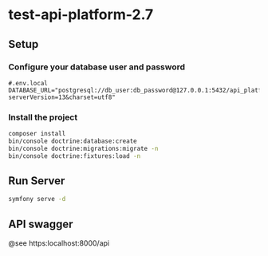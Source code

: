 # test-api-platform-2.7

## Setup

### Configure your database user and password

```dotenv
#.env.local
DATABASE_URL="postgresql://db_user:db_password@127.0.0.1:5432/api_platform?serverVersion=13&charset=utf8"
```

### Install the project

```bash
composer install
bin/console doctrine:database:create
bin/console doctrine:migrations:migrate -n
bin/console doctrine:fixtures:load -n
```

## Run Server

```bash
symfony serve -d
```

## API swagger

@see https:localhost:8000/api
